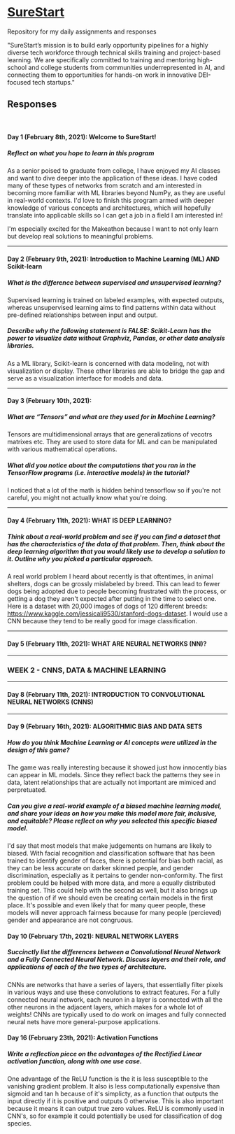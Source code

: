 # [SureStart](https://mysurestart.com/)
Repository for my daily assignments and responses

"SureStart’s mission is to build early opportunity pipelines for a highly diverse tech workforce through technical skills training and project-based learning. We are specifically committed to training and mentoring high-school and college students from communities underrepresented in AI, and connecting them to opportunities for hands-on work in innovative DEI-focused tech startups."

## Responses

<br>

#### Day 1 (February 8th, 2021): Welcome to SureStart!
##### Reflect on what you hope to learn in this program

As a senior poised to graduate from college, I have enjoyed my AI classes and want to dive deeper into the application of these ideas. I have coded many of these types of networks from scratch and am interested in becoming more familiar with ML libraries beyond NumPy, as they are useful in real-world contexts. I'd love to finish this program armed with deeper knowledge of various concepts and architectures, which will hopefully translate into applicable skills so I can get a job in a field I am interested in!

I'm especially excited for the Makeathon because I want to not only learn but develop real solutions to meaningful problems.

***

#### Day 2 (February 9th, 2021): Introduction to Machine Learning (ML) AND Scikit-learn
##### What is the difference between supervised and unsupervised learning? 

Supervised learning is trained on labeled examples, with expected outputs, whereas unsupervised learning aims to find patterns within data without pre-defined relationships between input and output.

##### Describe why the following statement is FALSE: Scikit-Learn has the power to visualize data without Graphviz, Pandas, or other data analysis libraries.
As a ML library, Scikit-learn is concerned with data modeling, not with visualization or display. These other libraries are able to bridge the gap and serve as a visualization interface for models and data.


***

#### Day 3 (February 10th, 2021):

##### What are “Tensors” and what are they used for in Machine Learning? 
Tensors are multidimensional arrays that are generalizations of vecotrs matrixes etc. They are used to store data for ML and can be manipulated with various mathematical operations.

##### What did you notice about the computations that you ran in the TensorFlow programs (i.e. interactive models) in the tutorial?
I noticed that a lot of the math is hidden behind tensorflow so if you're not careful, you might not actually know what you're doing.
***

#### Day 4 (February 11th, 2021): WHAT IS DEEP LEARNING?
##### Think about a real-world problem and see if you can find a dataset that has the characteristics of the data of that problem. Then, think about the deep learning algorithm that you would likely use to develop a solution to it. Outline why you picked a particular approach.

A real world problem I heard about recently is that oftentimes, in animal shelters, dogs can be grossly mislabeled by breed. This can lead to fewer dogs being adopted due to people becoming frustrated with the process, or getting a dog they aren't expected after putting in the time to select one. Here is a dataset with 20,000 images of dogs of 120 different breeds: https://www.kaggle.com/jessicali9530/stanford-dogs-dataset. I would use a CNN because they tend to be really good for image classification.
***

#### Day 5 (February 11th, 2021): WHAT ARE NEURAL NETWORKS (NN)?

***
### WEEK 2 - CNNS, DATA & MACHINE LEARNING
***

#### Day 8 (February 11th, 2021): INTRODUCTION TO CONVOLUTIONAL NEURAL NETWORKS (CNNS)

***

#### Day 9 (February 16th, 2021): ALGORITHMIC BIAS AND DATA SETS
##### How do you think Machine Learning or AI concepts were utilized in the design of this game?
The game was really interesting because it showed just how innocently bias can appear in ML models. Since they reflect back the patterns they see in data, latent relationships that are actually not important are mimiced and perpretuated. 

##### Can you give a real-world example of a biased machine learning model, and share your ideas on how you make this model more fair, inclusive, and equitable? Please reflect on why you selected this specific biased model.
I'd say that most models that make judgements on humans are likely to biased. With facial recognition and classification software that has been trained to identify gender of faces, there is potential for bias both racial, as they can be less accurate on darker skinned people, and gender discrimination, especially as it pertains to gender non-conformity. The first problem could be helped with more data, and more a equally distributed training set. This could help with the second as well, but it also brings up the question of if we should even be creating certain models in the first place. It's possible and even likely that for many queer people, these models will never approach fairness because for many people (percieved) gender and appearance are not congruous.

#### Day 10 (February 17th, 2021): NEURAL NETWORK LAYERS
##### Succinctly list the differences between a Convolutional Neural Network and a Fully Connected Neural Network. Discuss layers and their role, and applications of each of the two types of architecture.
CNNs are networks that have a series of layers, that essentially filter pixels in various ways and use these convolutions to extract features. For a fully connected neural network, each neuron in a layer is connected with all the other neurons in the adjacent layers, which makes for a whole lot of weights! CNNs are typically used to do work on images and fully connected neural nets have more general-purpose applications.

#### Day 16 (February 23th, 2021): Activation Functions
##### Write a reflection piece on the advantages of the Rectified Linear activation function, along with one use case.
One advantage of the ReLU function is the it is less susceptible to the vanishing gradient problem. It also is less computationally expensive than sigmoid and tan h because of it's simplicty, as a function that outputs the input directly if it is positive and outputs 0 otherwise. This is also important because it means it can output true zero values. ReLU is commonly used in CNN's, so for example it could potentially be used for classification of dog species.
